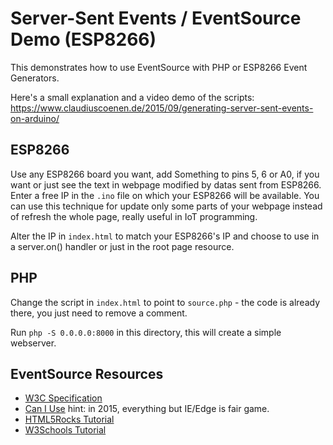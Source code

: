 # Server-Sent Events / EventSource Demo (ESP8266)

This demonstrates how to use EventSource with PHP or ESP8266 Event Generators.

Here's a small explanation and a video demo of the scripts:  
https://www.claudiuscoenen.de/2015/09/generating-server-sent-events-on-arduino/


## ESP8266

Use any ESP8266 board you want, add Something to pins 5, 6 or A0, if you want
or just see the text in webpage modified by datas sent from ESP8266.
Enter a free IP in the `.ino` file on which your ESP8266 will be available.
You can use this technique for update only some parts of your webpage instead
of refresh the whole page, really useful in IoT programming.

Alter the IP in `index.html` to match your ESP8266's IP and choose to use in
a server.on() handler or just in the root page resource.


## PHP

Change the script in `index.html` to point to `source.php` - the code is already
there, you just need to remove a comment.

Run `php -S 0.0.0.0:8000` in this directory, this will create a simple webserver.


## EventSource Resources

* [W3C Specification](http://www.w3.org/TR/eventsource/)
* [Can I Use](http://caniuse.com/#feat=eventsource) hint: in 2015, everything but IE/Edge is fair game.
* [HTML5Rocks Tutorial](www.html5rocks.com/en/tutorials/eventsource/basics/)
* [W3Schools Tutorial](https://www.w3schools.com/html/html5_serversentevents.asp)
